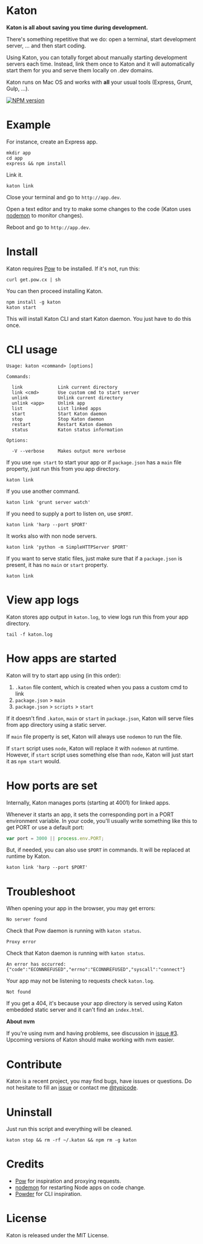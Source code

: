 # Katon

__Katon is all about saving you time during development.__

There's something repetitive that we do: open a terminal, start development server, ... and then start coding.

Using Katon, you can totally forget about manually starting development servers each time. Instead, link them once to Katon and it will automatically start them for you and serve them locally on .dev domains.

Katon runs on Mac OS and works with __all__ your usual tools (Express, Grunt, Gulp, ...).

[![NPM version](https://badge.fury.io/js/katon.png)](http://badge.fury.io/js/katon)

# Example

For instance, create an Express app.

```
mkdir app
cd app
express && npm install
```

Link it.

```
katon link
```

Close your terminal and go to `http://app.dev`. 

Open a text editor and try to make some changes to the code (Katon uses [nodemon](https://github.com/remy/nodemon) to monitor changes).

Reboot and go to `http://app.dev`.

# Install

Katon requires [Pow](http://pow.cx/) to be installed. If it's not, run this:

```
curl get.pow.cx | sh
```

You can then proceed installing Katon.

```
npm install -g katon
katon start
```

This will install Katon CLI and start Katon daemon. You just have to do this once.

# CLI usage

```
Usage: katon <command> [options]

Commands:

  link             Link current directory
  link <cmd>       Use custom cmd to start server
  unlink           Unlink current directory
  unlink <app>     Unlink app
  list             List linked apps
  start            Start Katon daemon
  stop             Stop Katon daemon
  restart          Restart Katon daemon
  status           Katon status information

Options:

  -V --verbose     Makes output more verbose
```

If you use `npm start` to start your app or if `package.json` has a `main` file property, just run this from you app directory.

```
katon link
```

If you use another command.

```
katon link 'grunt server watch'
```

If you need to supply a port to listen on, use `$PORT`.

```
katon link 'harp --port $PORT'
```

It works also with non node servers.

```
katon link 'python -m SimpleHTTPServer $PORT'
```

If you want to serve static files, just make sure that if a `package.json` is present, it has no `main` or `start` property.

```
katon link
``` 

# View app logs

Katon stores app output in `katon.log`, to view logs run this from your app directory.

```
tail -f katon.log
```

# How apps are started

Katon will try to start app using (in this order):

1. `.katon` file content, which is created when you pass a custom cmd to link
2. `package.json` > `main`
3. `package.json` > `scripts` > `start`

If it doesn't find `.katon`, `main` or `start` in `package.json`, Katon will serve files from app directory using a static server.

If `main` file property is set, Katon will always use `nodemon` to run the file.

If `start` script uses `node`, Katon will replace it with `nodemon` at runtime.  However, if `start` script uses something else than `node`, Katon will just start it as `npm start` would.

# How ports are set

Internally, Katon manages ports (starting at 4001) for linked apps. 

Whenever it starts an app, it sets the corresponding port in a PORT environment variable. In your code, you'll usually write something like this to get PORT or use a default port:

```javascript
var port = 3000 || process.env.PORT;
```

But, if needed, you can also use `$PORT` in commands. It will be replaced at runtime by Katon.

```
katon link 'harp --port $PORT'
```

# Troubleshoot
 
When opening your app in the browser, you may get errors:
 
`No server found`
 
Check that Pow daemon is running with `katon status`.
 
`Proxy error`
 
Check that Katon daemon is running with `katon status`.
 
`An error has occurred: {"code":"ECONNREFUSED","errno":"ECONNREFUSED","syscall":"connect"}`
 
Your app may not be listening to requests check `katon.log`.
 
`Not found`
 
If you get a 404, it's because your app directory is served using Katon embedded static server and it can't find an `index.html`.

__About nvm__

If you're using nvm and having problems, see discussion in [issue #3](https://github.com/typicode/katon/issues/3). Upcoming versions of Katon should make working with nvm easier.

# Contribute

Katon is a recent project, you may find bugs, have issues or questions. Do not hesitate to fill an [issue](https://github.com/typicode/katon/issues) or contact me [@typicode](https://github.com/typicode).

# Uninstall

Just run this script and everything will be cleaned.

```
katon stop && rm -rf ~/.katon && npm rm -g katon
```

# Credits

* [Pow](http://pow.cx/) for inspiration and proxying requests.
* [nodemon](https://github.com/remy/nodemon) for restarting Node apps on code change.
* [Powder](https://github.com/rodreegez/powder) for CLI inspiration.

# License

Katon is released under the MIT License.
